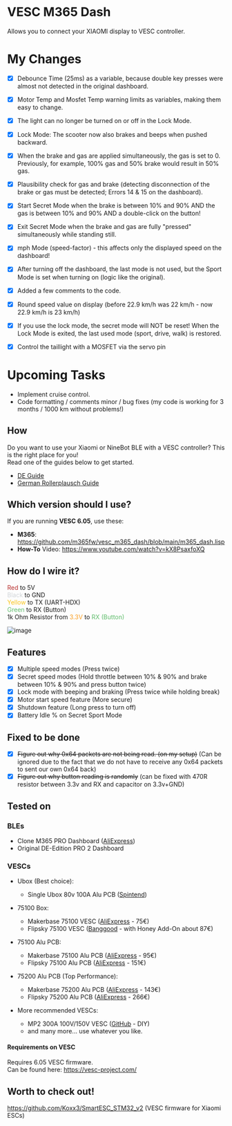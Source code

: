 # VESC M365 Dash
Allows you to connect your XIAOMI display to VESC controller.

# My Changes

- [x] Debounce Time (25ms) as a variable, because double key presses were almost not detected in the original dashboard.
- [x] Motor Temp and Mosfet Temp warning limits as variables, making them easy to change.
- [x] The light can no longer be turned on or off in the Lock Mode.
- [x] Lock Mode: The scooter now also brakes and beeps when pushed backward.
- [x] When the brake and gas are applied simultaneously, the gas is set to 0. Previously, for example, 100% gas and 50% brake would result in 50% gas.
- [x] Plausibility check for gas and brake (detecting disconnection of the brake or gas must be detected; Errors 14 & 15 on the dashboard).
- [x] Start Secret Mode when the brake is between 10% and 90% AND the gas is between 10% and 90% AND a double-click on the button!
- [x] Exit Secret Mode when the brake and gas are fully "pressed" simultaneously while standing still.
- [x] mph Mode (speed-factor) - this affects only the displayed speed on the dashboard!
- [x] After turning off the dashboard, the last mode is not used, but the Sport Mode is set when turning on (logic like the original).
- [x] Added a few comments to the code.
- [x] Round speed value on display (before 22.9 km/h was 22 km/h - now 22.9 km/h is 23 km/h)
- [x] If you use the lock mode, the secret mode will NOT be reset! When the Lock Mode is exited, the last used mode (sport, drive, walk) is restored.   
- [x] Control the taillight with a MOSFET via the servo pin

  
# Upcoming Tasks

- Implement cruise control.
- Code formatting / comments minor / bug fixes (my code is working for 3 months / 1000 km without problems!) 


## How
Do you want to use your Xiaomi or NineBot BLE with a VESC controller? This is the right place for you! \
Read one of the guides below to get started.

- [DE Guide](/guide/DE.md)
- [German Rollerplausch Guide](https://rollerplausch.com/threads/vesc-controller-einbau-1s-pro2-g30.6032/)

## Which version should I use?

If you are running **VESC 6.05**, use these:
- **M365**: https://github.com/m365fw/vesc_m365_dash/blob/main/m365_dash.lisp
- **How-To** Video: https://www.youtube.com/watch?v=kX8PsaxfoXQ

## How do I wire it?
<span style="color:rgb(184, 49, 47);">Red </span>to 5V \
<span style="color:rgb(209, 213, 216);">Black </span>to GND \
<span style="color:rgb(250, 197, 28);">Yellow </span>to TX (UART-HDX) \
<span style="color:rgb(97, 189, 109);">Green </span>to RX (Button) \
1k Ohm Resistor from <span style="color:rgb(251, 160, 38);">3.3V</span> to <span style="color:rgb(97, 189, 109);">RX (Button)</span>

![image](guide/imgs/23999.png)

## Features
- [x] Multiple speed modes (Press twice)
- [x] Secret speed modes (Hold throttle between 10% & 90% and brake between 10% & 90% and press button twice)
- [x] Lock mode with beeping and braking (Press twice while holding break)
- [x] Motor start speed feature (More secure)
- [x] Shutdown feature (Long press to turn off)
- [x] Battery Idle % on Secret Sport Mode

## Fixed to be done
- [x] ~~Figure out why 0x64 packets are not being read. (on my setup)~~ (Can be ignored due to the fact that we do not have to receive any 0x64 packets to sent our own 0x64 back)
- [x] ~~Figure out why button reading is randomly~~ (can be fixed with 470R resistor between 3.3v and RX and capacitor on 3.3v+GND)

## Tested on
### BLEs
- Clone M365 PRO Dashboard ([AliExpress](https://s.click.aliexpress.com/e/_9JHFDN))
- Original DE-Edition PRO 2 Dashboard

### VESCs
- Ubox (Best choice):
    - Single Ubox 80v 100A Alu PCB ([Spintend](https://spintend.com/collections/diy-electric-skateboard-parts/products/single-ubox-aluminum-controller-80v-100a-based-on-vesc?ref=1zuna))
- 75100 Box:
    - Makerbase 75100 VESC ([AliExpress](https://s.click.aliexpress.com/e/_DmJxqxr) - 75€)
    - Flipsky 75100 VESC ([Banggood](https://banggood.onelink.me/zMT7/zmenvmm2) - with Honey Add-On about 87€)

- 75100 Alu PCB:
    - Makerbase 75100 Alu PCB ([AliExpress](https://s.click.aliexpress.com/e/_DE9TKAl) - 95€)
    - Flipsky 75100 Alu PCB ([AliExpress](https://s.click.aliexpress.com/e/_DEXNhX3) - 151€)

- 75200 Alu PCB (Top Performance):
    - Makerbase 75200 Alu PCB ([AliExpress](https://s.click.aliexpress.com/e/_Dk3ucKd) - 143€)
    - Flipsky 75200 Alu PCB ([AliExpress](https://s.click.aliexpress.com/e/_DkxlJbj) - 266€)

- More recommended VESCs:
    - MP2 300A 100V/150V VESC ([GitHub](https://github.com/badgineer/MP2-ESC) - DIY)
    - and many more... use whatever you like.

#### Requirements on VESC
Requires 6.05 VESC firmware. \
Can be found here: https://vesc-project.com/

## Worth to check out!
https://github.com/Koxx3/SmartESC_STM32_v2 (VESC firmware for Xiaomi ESCs)
